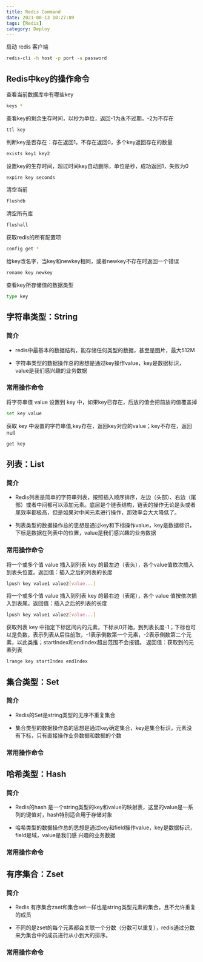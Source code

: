 ```yaml
---
title: Redis Command 
date: 2021-08-13 10:27:09
tags: [Redis]
category: Deploy
---
```


启动 redis 客户端

```Bash
redis-cli -h host -p port -a password
```

## Redis中key的操作命令

查看当前数据库中有哪些key

```Bash
keys *
```

查看key的剩余生存时间，以秒为单位，返回-1为永不过期，-2为不存在

```Bash
ttl key
```

判断key是否存在：存在返回1，不存在返回0，多个key返回存在的数量

```Bash
exists key1 key2
```

设置key的生存时间，超过时间key自动删除，单位是秒，成功返回1，失败为0

```Bash
expire key seconds
```

清空当前

```Bash
flushdb
```

清空所有库

```Bash
flushall
```

获取redis的所有配置项

```Bash
config get *
```

给key改名字，当key和newkey相同，或者newkey不存在时返回一个错误

```Bash
rename key newkey
```

查看key所存储值的数据类型

```Bash
type key
```

## 字符串类型：String

### 简介

* redis中最基本的数据结构，能存储任何类型的数据，甚至是图片，最大512M

+ 字符串类型的数据操作总的思想是通过key操作value，key是数据标识，value是我们感兴趣的业务数据

### 常用操作命令

将字符串值 value 设置到 key 中，如果key已存在，后放的值会把前放的值覆盖掉

```Bash
set key value
```

获取 key 中设置的字符串值,key存在，返回key对应的value；key不存在，返回null

```Bash
get key
```

## 列表：List

### 简介

* Redis列表是简单的字符串列表，按照插入顺序排序，左边（头部）、右边（尾部）或者中间都可以添加元素。底层是个链表结构，链表的操作无论是头或者尾效率都极高，但是如果对中间元素进行操作，那效率会大大降低了。

+ 列表类型的数据操作总的思想是通过key和下标操作value，key是数据标识，下标是数据在列表中的位置，value是我们感兴趣的业务数据

### 常用操作命令

将一个或多个值 value 插入到列表 key 的最左边（表头），各个value值依次插入到表头位置。返回值：插入之后的列表的长度

```Bash
lpush key value1 value2[value...]
```

将一个或多个值 value 插入到列表 key 的最右边（表尾），各个 value 值按依次插入到表尾。返回值：插入之后的列表的长度

```Bash
lpush key value1 value2[value...]
```

获取列表 key 中指定下标区间内的元素，下标从0开始，到列表长度-1；下标也可以是负数，表示列表从后往前取，-1表示倒数第一个元素，-2表示倒数第二个元素，以此类推；startIndex和endIndex超出范围不会报错。
返回值：获取到的元素列表

```Bash
lrange key startIndex endIndex
```

## 集合类型：Set

### 简介

* Redis的Set是string类型的无序不重复集合

+ 集合类型的数据操作总的思想是通过key确定集合，key是集合标识，元素没有下标，只有直接操作业务数据和数据的个数

### 常用操作命令

## 哈希类型：Hash

### 简介

* Redis的hash 是一个string类型的key和value的映射表，这里的value是一系列的键值对，hash特别适合用于存储对象

+ 哈希类型的数据操作总的思想是通过key和field操作value，key是数据标识，field是域，value是我们感 兴趣的业务数据

### 常用操作命令

## 有序集合：Zset

### 简介

* Redis 有序集合zset和集合set一样也是string类型元素的集合，且不允许重复的成员

+ 不同的是zset的每个元素都会关联一个分数（分数可以重复），redis通过分数来为集合中的成员进行从小到大的排序。

### 常用操作命令